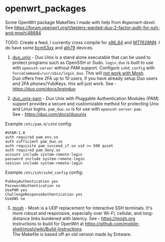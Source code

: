 # openwrt_packages
Some OpenWrt package Makefiles I made with help from _#openwrt-devel_.</br> See https://forum.openwrt.org/t/testers-wanted-duo-2-factor-auth-for-ssh-and-mosh/48684

TODO: Create a feed, I currently cross compile for [x86_64](https://openwrt.org/toh/pcengines/apu2) and [MT7628NN](https://openwrt.org/toh/tp-link/tl-mr3020_v3). I do have some [bcm53xx](https://openwrt.org/docs/techref/targets/bcm53xx) and [ath79](https://openwrt.org/docs/techref/targets/ath79) devices.

1. [duo_unix](https://github.com/Strykar/openwrt_packages/tree/master/duo_unix) - Duo Unix is a stand alone executable that can be used to protect programs such as OpenSSH or Sudo. `login_duo` is	built to use with `openssh-server` without PAM support. Configure `sshd_config` with `ForceCommand=/usr/sbin/login_duo`. This will [not work with Mosh](https://github.com/mobile-shell/mosh/issues/506).</br>
Duo offers free 2FA up to 10 users, if you have already setup Duo users and 2FA phones/YubiKeys. this will just work. See - https://duo.com/docs/loginduo

2. [duo_unix-pam](https://github.com/Strykar/openwrt_packages/tree/master/duo_unix-pam) - Duo Unix with Pluggable Authentication Modules (PAM) support provides a secure and customizable method for protecting Unix and Linux logins. `pam_duo.so` is for use with `openssh-server-pam`.</br> See - https://duo.com/docs/duounix

Example `/etc/pam.d/sshd` config:
```
#%PAM-1.0
auth required pam_env.so
auth sufficient pam_duo.so
auth requisite pam_succeed_if.so uid >= 500 quiet
auth required pam_deny.so
account include system-remote-login
password include system-remote-login
session include system-remote-login
```
Example `/etc/ssh/sshd_config` config:
```
PubkeyAuthentication yes
PasswordAuthentication no
UsePAM yes
ChallengeResponseAuthentication yes
UseDNS no
```

3. [mosh](https://github.com/Strykar/openwrt_packages/tree/master/mosh) - Mosh is a UDP replacement for interactive SSH terminals. It's more robust and responsive, especially over Wi-Fi, cellular, and long-distance links burdened with latency. See - https://mosh.org</br> Instructions to build for OpenWrt at https://github.com/mobile-shell/mosh/wiki/Build-Instructions</br>
The Makefile is based off an old version made by Entware.
